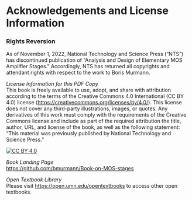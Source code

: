 # Acknowledgements and License Information

### Rights Reversion 
As of November 1, 2022, National Technology and Science Press (“NTS”) has discontinued publication of “Analysis and Design of Elementary MOS Amplifier Stages.” Accordingly, NTS has returned all copyrights and attendant rights with respect to the work to Boris Murmann.

*License Information for this PDF Copy*  
This book is freely available to use, adopt, and share with attribution according to the terms of the Creative Commons 4.0 International (CC BY 4.0) license (https://creativecommons.org/licenses/by/4.0/). This license does not cover any third-party illustrations, images, or quotes. Any derivatives of this work must comply with the requirements of the Creative Commons license and include as part of the required attribution the title, author, URL, and license of the book, as well as the following statement: “This material was previously published by National Technology and Science Press.”

[![CC BY 4.0][cc-by-image]][cc-by]

[cc-by]: http://creativecommons.org/licenses/by/4.0/
[cc-by-image]: https://i.creativecommons.org/l/by/4.0/88x31.png
[cc-by-shield]: https://img.shields.io/badge/License-CC%20BY%204.0-lightgrey.svg


*Book Landing Page*  
https://github.com/bmurmann/Book-on-MOS-stages

*Open Textbook Library*  
Please visit https://open.umn.edu/opentextbooks to access other open textbooks.


